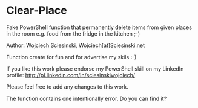 Clear-Place
===========

Fake PowerShell function that permanently delete items from given places in the room e.g. food from the fridge in the kitchen ;-)

Author: Wojciech Sciesinski, Wojciech[at]Sciesinski.net

Function create for fun and for advertise my skils :-)

If you like this work please endorse my PowerShell skill on my LinkedIn profile: http://pl.linkedin.com/in/sciesinskiwojciech/

Please feel free to add any changes to this work.

The function contains one intentionally error. Do you can find it?